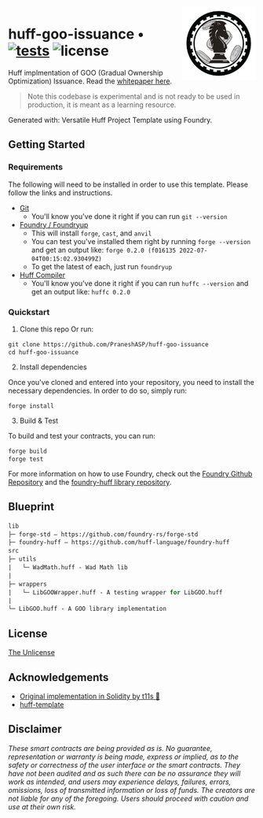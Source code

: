 <img align="right" width="150" height="150" top="100" src="./assets/icon.png">

# huff-goo-issuance • [![tests](https://github.com/PraneshASP/huff-goo-issuance/actions/workflows/ci.yaml/badge.svg)](https://github.com/PraneshASP/huff-goo-issuance/actions/workflows/ci.yaml) ![![license](https://img.shields.io/badge/Unlicense-blue.svg?label=license)](https://github.com/PraneshASP/huff-goo-issuance/blob/main/LICENSE)

Huff implmentation of GOO (Gradual Ownership Optimization) Issuance. Read the [whitepaper here](https://www.paradigm.xyz/2022/09/goo).

> Note this codebase is experimental and is not ready to be used in production, it is meant as a learning resource.

Generated with: Versatile Huff Project Template using Foundry.

## Getting Started

### Requirements

The following will need to be installed in order to use this template. Please follow the links and instructions.

- [Git](https://git-scm.com/book/en/v2/Getting-Started-Installing-Git)
  - You'll know you've done it right if you can run `git --version`
- [Foundry / Foundryup](https://github.com/gakonst/foundry)
  - This will install `forge`, `cast`, and `anvil`
  - You can test you've installed them right by running `forge --version` and get an output like: `forge 0.2.0 (f016135 2022-07-04T00:15:02.930499Z)`
  - To get the latest of each, just run `foundryup`
- [Huff Compiler](https://docs.huff.sh/get-started/installing/)
  - You'll know you've done it right if you can run `huffc --version` and get an output like: `huffc 0.2.0`

### Quickstart

1. Clone this repo Or run:

```
git clone https://github.com/PraneshASP/huff-goo-issuance
cd huff-goo-issuance
```

2. Install dependencies

Once you've cloned and entered into your repository, you need to install the necessary dependencies. In order to do so, simply run:

```shell
forge install
```

3. Build & Test

To build and test your contracts, you can run:

```shell
forge build
forge test
```

For more information on how to use Foundry, check out the [Foundry Github Repository](https://github.com/foundry-rs/foundry/tree/master/forge) and the [foundry-huff library repository](https://github.com/huff-language/foundry-huff).

## Blueprint

```ml
lib
├─ forge-std — https://github.com/foundry-rs/forge-std
├─ foundry-huff — https://github.com/huff-language/foundry-huff
src
├─ utils
|   └─ WadMath.huff - Wad Math lib
|
├─ wrappers
|   └─ LibGOOWrapper.huff - A testing wrapper for LibGOO.huff
|
└─ LibGOO.huff - A GOO library implementation

```

## License

[The Unlicense](https://github.com/huff-language/huff-project-template/blob/master/LICENSE)

## Acknowledgements

- [Original implementation in Solidity by t11s 👑](https://github.com/transmissions11/goo-issuance)
- [huff-template](https://github.com/huff-language/huff-project-template)

## Disclaimer

_These smart contracts are being provided as is. No guarantee, representation or warranty is being made, express or implied, as to the safety or correctness of the user interface or the smart contracts. They have not been audited and as such there can be no assurance they will work as intended, and users may experience delays, failures, errors, omissions, loss of transmitted information or loss of funds. The creators are not liable for any of the foregoing. Users should proceed with caution and use at their own risk._
